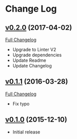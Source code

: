 # Change Log

## [v0.2.0](https://github.com/lexcast/linter-twig/tree/v0.2.0) (2017-04-02)
[Full Changelog](https://github.com/lexcast/linter-twig/compare/v0.1.1...v0.2.0)

- Upgrade to Linter V2
- Upgrade dependencies
- Update Readme
- Update Changelog

## [v0.1.1](https://github.com/lexcast/linter-twig/tree/v0.1.1) (2016-03-28)
[Full Changelog](https://github.com/lexcast/linter-twig/compare/v0.1.0...v0.1.1)

- Fix typo

## [v0.1.0](https://github.com/lexcast/linter-twig/tree/v0.1.0) (2015-12-10)

- Initial release
